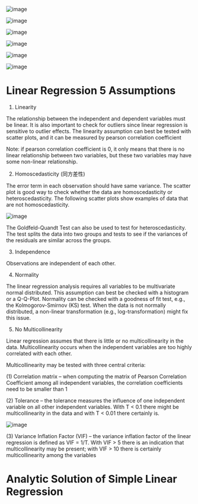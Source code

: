 ![image](https://user-images.githubusercontent.com/60442877/187084761-cc69bdf3-0028-4249-bbda-789dcd9e7dc4.png)

![image](https://user-images.githubusercontent.com/60442877/187084817-eff50189-5165-42d7-97bc-cee75fd522d0.png)

![image](https://user-images.githubusercontent.com/60442877/187084965-decb9f54-a7e2-4834-90be-d5bf29c6a730.png)

![image](https://user-images.githubusercontent.com/60442877/187086275-15a668d4-ccf4-4458-ae2a-1a0c8535d6e5.png)

![image](https://user-images.githubusercontent.com/60442877/187086911-0645e060-1446-4142-99d4-ca469fb1e13d.png)

![image](https://user-images.githubusercontent.com/60442877/187087115-f382b5a5-06be-48ee-b7ac-99f09bf3b161.png)

# Linear Regression 5 Assumptions

1. Linearity

The relationship between the independent and dependent variables must be linear.  It is also important to check for outliers since linear regression is sensitive to outlier effects.  The linearity assumption can best be tested with scatter plots, and it can be measured by pearson correlation coefficient 

Note: if pearson correlation coefficient is 0, it only means that there is no linear relationship between two variables, but these two variables may have some non-linear relationship.

2. Homoscedasticity (同方差性)

The error term in each observation should have same variance. The scatter plot is good way to check whether the data are homoscedasticity or heteroscedasticity. The following scatter plots show examples of data that are not homoscedasticity. 

![image](https://user-images.githubusercontent.com/60442877/188330242-080c8718-1dd5-4d0c-a241-7bce3c8977fa.png)

The Goldfeld-Quandt Test can also be used to test for heteroscedasticity.  The test splits the data into two groups and tests to see if the variances of the residuals are similar across the groups.

3. Independence

Observations are independent of each other.
 
4. Normality

The linear regression analysis requires all variables to be multivariate normal distributed. This assumption can best be checked with a histogram or a Q-Q-Plot.  Normality can be checked with a goodness of fit test, e.g., the Kolmogorov-Smirnov (KS) test.  When the data is not normally distributed, a non-linear transformation (e.g., log-transformation) might fix this issue.

5. No Multicollinearity

Linear regression assumes that there is little or no multicollinearity in the data.  Multicollinearity occurs when the independent variables are too highly correlated with each other.

Multicollinearity may be tested with three central criteria:

(1) Correlation matrix – when computing the matrix of Pearson Correlation Coefficient among all independent variables, the correlation coefficients need to be smaller than 1

(2) Tolerance – the tolerance measures the influence of one independent variable on all other independent variables. With T < 0.1 there might be multicollinearity in the data and with T < 0.01 there certainly is.

![image](https://user-images.githubusercontent.com/60442877/188330631-0a33a3a8-665e-4e86-8aa6-855fa069bb3a.png)

(3) Variance Inflation Factor (VIF) – the variance inflation factor of the linear regression is defined as VIF = 1/T. With VIF > 5 there is an indication that multicollinearity may be present; with VIF > 10 there is certainly multicollinearity among the variables


# Analytic Solution of Simple Linear Regression
